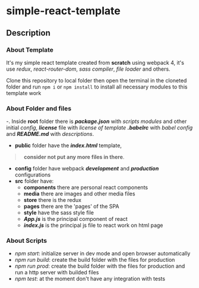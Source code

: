 # simple-react-template

## Description

### About Template
It's my simple react template created from **scratch** using webpack 4, it's use _redux_, _react-router-dom_, _sass compiler_, _file loader_ and others.

Clone this repository to local folder then open the terminal in the cloneted folder and run `npm i` or `npm install` to install all necessary modules to this template work 

### About Folder and files
-. Inside __root__ folder there is __*package.json*__ with *scripts* *modules* and other initial *config*, __*license*__ file with *license of template* __*.babelrc*__ with *babel config* and __*README.md*__ with *descriptions*.
- __public__ folder have the __*index.html*__ template,
 > &nbsp;&nbsp;__consider not put any more files in there__.
- __config__ folder have webpack __*development*__ and __*production*__ configurations
- __src__ folder have: 
  - __components__ there are personal react components
  - __media__ there are images and other media files
  - __store__ there is the redux
  - __pages__ there are the 'pages' of the SPA
  - __style__ have the sass style file
  - __*App.js*__ is the principal component of react
  - __*index.js*__ is the principal js file to react work on html page
  
### About Scripts
- _npm start_: initialize server in dev mode and open browser automatically
- _npm run build_: create the build folder with the files for production
- _npm run prod_: create the build folder with the files for production and run a http server with builded files
- _npm test_: at the moment don't have any integration with tests
